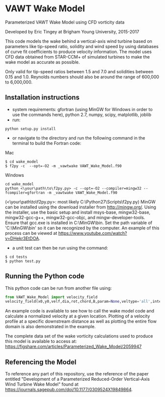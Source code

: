 # VAWT Wake Model

Parameterized VAWT Wake Model using CFD vorticity data

Developed by Eric Tingey at Brigham Young University, 2015-2017

This code models the wake behind a vertical-axis wind turbine based on parameters like tip-speed ratio, solidity and wind speed by using databases of curve fit coefficients to produce velocity information. The model uses CFD data obtained from STAR-CCM+ of simulated turbines to make the wake model as accurate as possible.

Only valid for tip-speed ratios between 1.5 and 7.0 and solidities between 0.15 and 1.0. Reynolds numbers should also be around the range of 600,000 to 6,000,000.


## Installation instructions

- system requirements: gfortran (using MinGW for Windows in order to use the commands here), python 2.7, numpy, scipy, matplotlib, joblib
- run:
```
python setup.py install
```
- or navigate to the directory and run the following command in the terminal to build the Fortran code:

Mac
```
$ cd wake_model
$ f2py -c  --opt=-O2 -m _vawtwake VAWT_Wake_Model.f90
```

Windows
```
cd wake_model
python <\your\path\to\f2py.py> -c --opt=-O2 --compiler=mingw32 --fcompiler=gfortran -m _vawtwake VAWT_Wake_Model.f90
```
(<\your\path\to\f2py.py>: most likely C:\Python27\Scripts\f2py.py)
MinGW can be installed using the download installer from http://mingw.org/.
Using the installer, use the basic setup and install msys-base, mingw32-base, mingw32-gcc-g++, mingw32-gcc-objc, and mingw-developer-tools. Ensure that gcc.exe is installed in C:\MinGW\bin\. Set the path variable of 'C:\MinGW\bin\' so it can be recognized by the computer. An example of this process can be viewed at https://www.youtube.com/watch?v=DHekr3EtDOA.

- a unit test can then be run using the command:
```
$ cd tests
$ python test.py
```

## Running the Python code

This python code can be run from another file using:
```python
from VAWT_Wake_Model import velocity_field
velocity_field(x0,y0,velf,dia,rot,chord,B,param=None,veltype='all',integration='simp',m=220,n=200)
```

An example code is available to see how to call the wake model code and calculate a normalized velocity at a given location. Plotting of a velocity profile at a specific downstream distance as well as plotting the entire flow domain is also demonstrated in the example.

The complete data set of the wake vorticity calculations used to produce this model is available to access at:
https://figshare.com/articles/Parameterized_Wake_Model/2059947

## Referencing the Model

To reference any part of this repository, use the reference of the paper entitled "Development of a Parameterized Reduced-Order Vertical-Axis Wind Turbine Wake Model" found at https://journals.sagepub.com/doi/10.1177/0309524X19849864.
